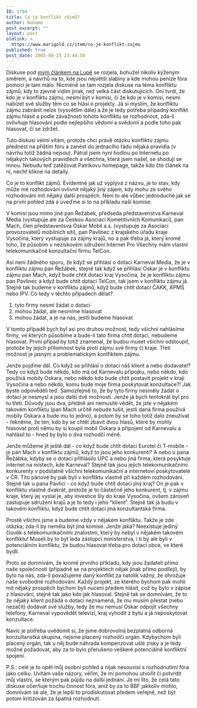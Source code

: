```yaml
---
ID: 1794
title: Co je konflikt zájmů?
author: Noname
post_excerpt: ""
layout: post
oldlink: >
  https://www.marigold.cz/item/co-je-konflikt-zajmu
published: true
post_date: 2005-08-25 23:44:50
---
```

<p>Diskuse pod <a href='http://www.lupa.cz/clanek.php3?show=4347'> mým článkem na Lupě</a> se rozjela, bohužel nikoliv kýženým směrem, a návrhů na to, kde jsou největší slabiny a kde mohou peníze fóra pomoci je tam málo. Nicméně se tam rozjela diskuse na téma konfliktu zájmů, kdy to zjevně vidím jinak, než velká část diskutujících. Oni tvrdí, že kdo je v konfliktu zájmu, nesmí být v komisi, či že kdo je v komisi, nesmí nabízet své služby těm co se hlásí o projekty. Já si myslím, že konfliktu zájmu zabránit nelze (vysvětlím dále) a že je tedy potřeba případný konflikt zájmu hlásit a podle závažnosti tohoto konfliktu se rozhodnout, zda-li ovlivňuje hlasování podle nejlepšího vědomí a svědomí a podle toho pak hlasovat, či se zdržet.</p>
<p> Tuto diskusi velmi vítám, protože chci právě otázku konfliktu zájmu přednést na příštím fóru a zanést do jednacího řádu nějaká pravidla (v návrhu totiž žádná nejsou). Pátral jsem nyní hodinu po Internetu po nějakých takových pravidlech a všechna, která jsem našel, se shodují se mnou. Nebudu teď zatěžovat Patrikovu homepage, takže kdo čte článek na ní, nechť klikne na detaily.
</p>

<!--more--><p>Co je to konflikt zájmů. Evidentně jak už vyplývá z názvu, je to stav, kdy může mé rozhodování ovlivnit nějaký jiný zájem, kdy mohu ze svého rozhodování mít nějaký další prospěch. Není to ale vůbec jednoduché jak se na první pohled zdá a uveďme si to na příkladu naší komise:</p>

<p>V komisi jsou mimo jiné pan Řežábek, předseda představenstva Karneval Media (vystupuje ale za Českou Asociaci Kometitivních Komunikací), pan Mach, člen představentsva Oskar Mobil a.s. (vystupuje za Asociaci provozovatelů mobilních sítí), pan Pavlinec z krajského úřadu kraje Vysočina, který vystupuje za zájmy krajů, no a pak třeba já, který kromě toho, že působím v neziskovém sdružení Internet Pro Všechny mám vlastní telekomunikačně konzultační firmu TelCon.</p>

<p>Asi není žádného sporu, že když se přihlásí o dotaci Karneval Media, že je v konfliktu zájmu pan Řežábek, stejně tak když se přihlásí Oskar je v konfliktu zájmu pan Mach, když bude chtít dotaci kraj Vysočina, že je konfliktu zájmu pan Pavlinec a když bude chtít dotaci TelCon, tak jsem v konfliktu zájmu já. Stejně tak budeme v konfliktu zájmů, když bude chtít dotaci ČAKK, APMS nebo IPV. Co tedy v těchto případech dělat?</p>

<ol>
<li>tyto firmy nesmí žádat o dotaci</li>
<li>mohou žádat, ale nesmíme hlasovat</li>
<li>mohou žádat, a je na nás, jestli budeme hlasovat</li>
</ol>
<p>V tomto případě bych byl asi pro druhou možnost, tedy všichni nahlásíme firmy, ve kterých působíme a bude-li tato firma chtít dotaci, nebudeme hlasovat. První případ by totiž znamenal, že budou muset všichni odstoupit, protože by jejich přítomnost byla proti zájmu své firmy či kraje. Třetí možnost je jasným a problematickým konlfiktem zájmu.</p>

<p>Jenže pojďme dál. Co když se přihlásí o dotaci náš klient a nebo dodavatel? Tedy co když bude někdo, kdo má od Karnevalu přípojku, nebo někdo, kdo používá mobily Oskara, nebo někdo kdo bude chtít postavit projekt v kraji Vysočina a nebo někdo, komu bude moje firma poskytovat konzultace?! Jak byste odpověděli teď. Samozřejmě to, že by tyto firmy nesměly žádat o dotaci je nesmysl a jsou další dvě možnosti. Jenže já bych tentokrát byl pro tu třetí. Důvody jsou dva, předně ani nemusíte vědět, že jste v nějakém takovém konfliktu (pan Mach určitě nebude tušit, jestli daná firma používá mobily Oskara a bude mu to jedno), a potom by se toho totiž dalo zneužívat - řekněme, že ten, kdo by se chtěl zbavit dvou hlasů, které by mohly hlasovat proti němu by si koupil mobil Oskara a připojení od Karnevalu a nahlásil to - hned by bylo o dva rozhodčí méně.</p>

<p>Jenže můžeme jít ještě dál - co když bude chtít dotaci Eurotel či T-mobile - je pan Mach v konfliktu zájmů, když to jsou jeho konkurenti? A nebo u pana Řežábka, kdyby se o dotaci přihlásilo UPC a nebo jiná firma, která posyktuje internet na místech, kde Karneval? Stejně tak jsou jejich telekomunikačními konkurenty v podstatně všichni telekomunikační a internetoví poskytovatelé v ČR. Tito pánové by pak byli v konfliktu vlastně při každém rozhodování. Stejně tak u pana Pavlici - co když bude chtít dotaci jiný kraj? On je pak v konfliktu vlastně dvakrát, protože je to částečně jeho konkurent, tj. v zájmu kraje, který jej vyslal je, aby investice šly do kraje Vysočina, ovšem zároveň zastupuje sdružení krajů a je to tedy i jeho "klient". Stejně tak já budu v takovém konfliktu, když bude chtít dotaci jiná konzultantská firma.</p>

<p>Prostě všichni jsme a budeme vždy v nějakém konfliktu. Takže je zde otázka, zda-li by neměla být jiná komise. Jenže jaká? Neexistuje jediný člověk s telekomunikačními znalostmi, který by nebyl v nějakém takovém konfliktu! Museli by to být leda zástupci ministerstva, i ti by ale byli v potenciálním konfliktu, že budou hlasovat třeba pro dotaci obce, ve které bydlí.</p>

<p>Proto se domnívám, že kromě prvního příkladu, kdy jsou žadateli přímo naše společnosti (případně se na projektech nějak jinak přímo podílejí), by bylo na nás, zda-li považujeme daný konflikt za natolik vážný, že ohrožuje naše svobodné rozhodování. Každý projekt, ze kterého bychom pak mohli mít nějaký prospěch bychom byli nuceni předem hlásit, což by bylo v zápise z hlasování, stejně tak jako kdo jak hlasoval. Stejně tak se domnívám, že to že nějaký klient požádá o dotaci neznamená, že mu musím přestat (nebo nezačít) dodávat své služby, tedy že mu nemusí Oskar odpojit všechny telefony, Karneval vypovědět televizi, kraj vyhodit z bytu a já neposkytovat konzultace.</p>

<p>Navíc je potřeba uvědomit si, že jsme dobrovolná bezplatná odborná konzultanstká skupina, nejsme placený rozhodčí orgán. Kdybychom byli placený orgán, tak u něj bude náhrada kompenzovat ušlé zisky a je tedy možné požadovat, aby za to bylo přerušeno veškeré potenciálně konfliktní spojení.</p>

<p>P.S.: celé je to opět můj osobní pohled a nijak nesouvisí s rozhodnutími fóra jako celku. Uvítám vaše názory, věřím, že mi pomohou utvořit či potvrdit můj vlastní, se kterým pak půjdu na další jednání. Je mi líto, že celá tato diskuse očerňuje trochu činnost fóra, aniž by za to BBF jakkoliv mohlo, domnívám se ale, že je lepší to prodiskutovat předem veřejně, než být potom kritizován za špatná rozhodnutí.</p>
